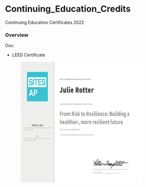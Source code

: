 # Continuing_Education_Credits
Continuing Education Certificates 2022 


### Overview
Oxx:
  -  LEED Certificate 
 
<p align="center">
  <img width="400" height=400" src="https://github.com/mjrotter4445/Continuing_Education_Credits/blob/main/LEED_Risk%20to%20Resilience%20-%20Copy.jpg">
</p>
